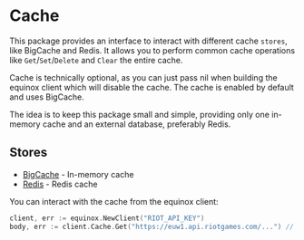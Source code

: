 # Cache

This package provides an interface to interact with different cache `stores`, like BigCache and Redis. It allows you to perform common cache operations like `Get`/`Set`/`Delete` and `Clear` the entire cache.

Cache is technically optional, as you can just pass nil when building the equinox client which will disable the cache. The cache is enabled by default and uses BigCache.

The idea is to keep this package small and simple, providing only one in-memory cache and an external database, preferably Redis.

## Stores

- [BigCache](https://github.com/allegro/bigcache) - In-memory cache
- [Redis](https://github.com/redis/go-redis) - Redis cache

You can interact with the cache from the equinox client:

```go
client, err := equinox.NewClient("RIOT_API_KEY")
body, err := client.Cache.Get("https://euw1.api.riotgames.com/...") // []byte, error
```
